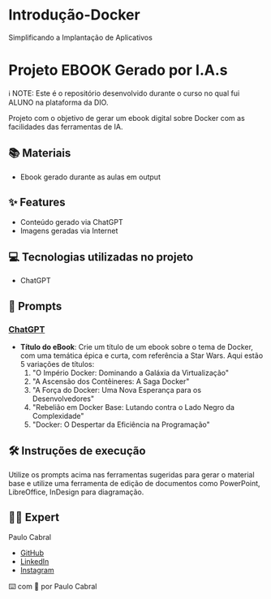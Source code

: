 # Introdução-Docker
Simplificando a Implantação de Aplicativos

# Projeto EBOOK Gerado por I.A.s

ℹ️ NOTE: Este é o repositório desenvolvido durante o curso no qual fui ALUNO na plataforma da DIO.

Projeto com o objetivo de gerar um ebook digital sobre Docker com as facilidades das ferramentas de IA.

## 📚 Materiais

- Ebook gerado durante as aulas em output

## ✨ Features

- Conteúdo gerado via ChatGPT
- Imagens geradas via Internet

## 💻 Tecnologias utilizadas no projeto

- ChatGPT

## 🧠 Prompts

### [ChatGPT](https://chat.openai.com/)

- **Título do eBook**: Crie um título de um ebook sobre o tema de Docker, com uma temática épica e curta, com referência a Star Wars. Aqui estão 5 variações de títulos:
  1. "O Império Docker: Dominando a Galáxia da Virtualização"
  2. "A Ascensão dos Contêineres: A Saga Docker"
  3. "A Força do Docker: Uma Nova Esperança para os Desenvolvedores"
  4. "Rebelião em Docker Base: Lutando contra o Lado Negro da Complexidade"
  5. "Docker: O Despertar da Eficiência na Programação"

## 🛠️ Instruções de execução

Utilize os prompts acima nas ferramentas sugeridas para gerar o material base e utilize uma ferramenta de edição de documentos como PowerPoint, LibreOffice, InDesign para diagramação.

## 👨‍💻 Expert

Paulo Cabral

- [GitHub](https://github.com/pscabral)
- [LinkedIn](https://linkedin.com/in/paulo--cabral)
- [Instagram](https://instagram.com/pscabral)

⌨️ com 💜 por Paulo Cabral

